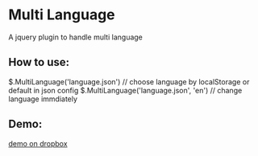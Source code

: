 Multi Language
==============

A jquery plugin to handle multi language

How to use:
-----------

$.MultiLanguage('language.json') // choose language by localStorage or default in json config
$.MultiLanguage('language.json', 'en') // change language immdiately

Demo:
-----
[demo on dropbox]



[demo on dropbox]:http://dl.dropbox.com/u/60645340/Coding-Github/MultiLanguage/index.html




